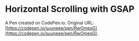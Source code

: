 # Horizontal Scrolling with GSAP

A Pen created on CodePen.io. Original URL: [https://codepen.io/suuneee/pen/RwOmexG](https://codepen.io/suuneee/pen/RwOmexG).

